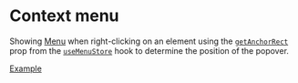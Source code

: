 # Context menu

<p data-description>
  Showing <a href="/components/menu">Menu</a> when right-clicking on an element using the <a href="/api-reference/use-menu-store#getanchorrect"><code>getAnchorRect</code></a> prop from the <a href="/api-reference/use-menu-store"><code>useMenuStore</code></a> hook to determine the position of the popover.
</p>

<a href="./index.tsx" data-playground>Example</a>
